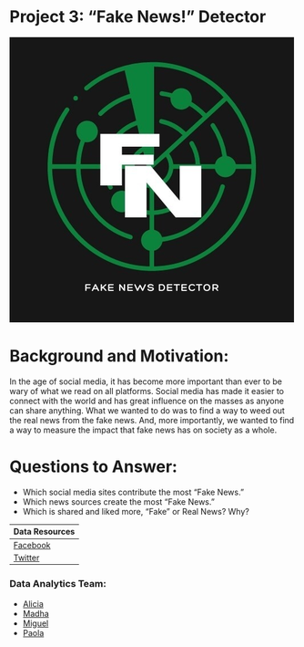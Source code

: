 
# Project 3: “Fake News!” Detector


![Logo](Image/fake_news_logo.jpg)

# Background and Motivation: 

In the age of social media, it has become more important than ever to be wary of what we read on all platforms. Social media has made it easier to connect with the world and has great influence on the masses as anyone can share anything. What we wanted to do was to find a way to weed out the real news from the fake news. And, more importantly, we wanted to find a way to measure the impact that fake news has on society as a whole.

# Questions to Answer:

  * Which social media sites contribute the most “Fake News.”
  * Which news sources create the most “Fake News.”
  * Which is shared and liked more, “Fake” or Real News? Why?

| Data Resources |
|------------------------------------|
|[Facebook](https://www.facebook.com/)| 
|[Twitter](https://twitter.com/)| 



### Data Analytics Team:
* [Alicia](https://github.com/aliciasply)
* [Madha](https://github.com/medha795)
* [Miguel](https://github.com/52Godfrey)
* [Paola](https://github.com/paola1395)
